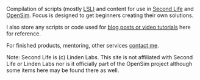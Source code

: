 Compilation of scripts (mostly [LSL)](http://wiki.secondlife.com/wiki/LSL_Portal) and content for use in [Second Life](http://secondlife.com) and [OpenSim](http://opensimulator.org). Focus is designed to get beginners creating their own solutions.

I also store any scripts or code used for [blog posts or video tutorials](http://imohax.com) here for reference.

For finished products, mentoring, other services [contact me](http://imohax.com/about).

Note: Second Life is (c) Linden Labs. This site is not affiliated with Second Life or Linden Labs nor is it officially part of the OpenSim project although some items here may be found there as well.